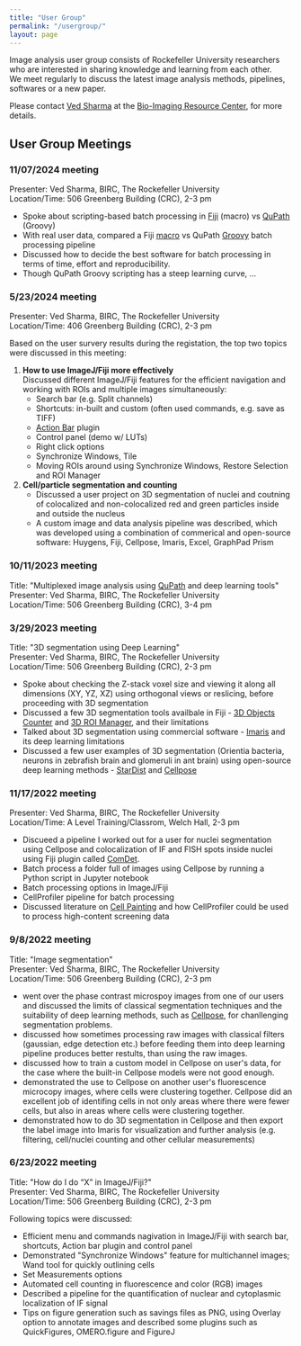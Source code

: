 ```yaml
---
title: "User Group"
permalink: "/usergroup/"
layout: page
---
```


Image analysis user group consists of Rockefeller University researchers who are interested in sharing knowledge and learning from each other.  
We meet regularly to discuss the latest image analysis methods, pipelines, softwares or a new paper.

Please contact [Ved Sharma](mailto:vsharma01@rockefeller.edu) at the [Bio-Imaging Resource Center](https://www.rockefeller.edu/bioimaging/), for more details.

## User Group Meetings

### 11/07/2024 meeting  
Presenter: Ved Sharma, BIRC, The Rockefeller University  
Location/Time: 506 Greenberg Building (CRC), 2-3 pm  

- Spoke about scripting-based batch processing in [Fiji](https://imagej.net/software/fiji/) (macro) vs [QuPath](https://qupath.readthedocs.io/en/stable/) (Groovy)
- With real user data, compared a Fiji [macro](https://imagej.net/scripting/macro) vs QuPath [Groovy](https://qupath.readthedocs.io/en/stable/docs/scripting/index.html) batch processing pipeline
- Discussed how to decide the best software for batch processing in terms of time, effort and reproducibility.
- Though QuPath Groovy scripting has a steep learning curve, ... 



### 5/23/2024 meeting  
Presenter: Ved Sharma, BIRC, The Rockefeller University  
Location/Time: 406 Greenberg Building (CRC), 2-3 pm  

Based on the user survery results during the registation, the top two topics were discussed in this meeting:
1. **How to use ImageJ/Fiji more effectively**  
   Discussed different ImageJ/Fiji features for the efficient navigation and working with ROIs and multiple images simultaneously:
   - Search bar (e.g. Split channels)
   - Shortcuts: in-built and custom (often used commands, e.g. save as TIFF)
   - [Action Bar](https://imagej.net/plugins/action-bar) plugin
   - Control panel (demo w/ LUTs)
   - Right click options
   - Synchronize Windows, Tile
   - Moving ROIs around using Synchronize Windows, Restore Selection and ROI Manager
2. **Cell/particle segmentation and counting**  
    - Discussed a user project on 3D segmentation of nuclei and coutning of colocalized and non-colocalized red and green particles inside and outside the nucleus
    - A custom image and data analysis pipeline was described, which was developed using a combination of commerical and open-source software: Huygens, Fiji, Cellpose, Imaris, Excel, GraphPad Prism  

### 10/11/2023 meeting  
Title: "Multiplexed image analysis using [QuPath](https://qupath.github.io/) and deep learning tools"  
Presenter: Ved Sharma, BIRC, The Rockefeller University  
Location/Time: 506 Greenberg Building (CRC), 3-4 pm  

### 3/29/2023 meeting
Title: "3D segmentation using Deep Learning"  
Presenter: Ved Sharma, BIRC, The Rockefeller University  
Location/Time: 506 Greenberg Building (CRC), 2-3 pm

- Spoke about checking the Z-stack voxel size and viewing it along all dimensions (XY, YZ, XZ) using orthogonal views or reslicing, before proceeding with 3D segmentation
- Discussed a few 3D segmentation tools availbale in Fiji - [3D Objects Counter](https://imagej.net/plugins/3d-objects-counter) and [3D ROI Manager](https://imagej.net/imagej-wiki-static/3D_ImageJ_Suite), and their limitations
- Talked about 3D segmentation using commercial software - [Imaris](https://imaris.oxinst.com/) and its deep learning limitations
- Discussed a few user examples of 3D segmentation (Orientia bacteria, neurons in zebrafish brain and glomeruli in ant brain) using open-source deep learning methods - [StarDist](https://github.com/stardist/stardist) and [Cellpose](https://github.com/MouseLand/cellpose)  

### 11/17/2022 meeting
Presenter: Ved Sharma, BIRC, The Rockefeller University  
Location/Time: A Level Training/Classrom, Welch Hall, 2-3 pm

- Discueed a pipeline I worked out for a user for nuclei segmentation using Cellpose and colocalization of IF and FISH spots inside nuclei using Fiji plugin called [ComDet](https://imagej.net/plugins/spots-colocalization-comdet).
- Batch process a folder full of images using Cellpose by running a Python script in Jupyter notebook
- Batch processing options in ImageJ/Fiji
- CellProfiler pipeline for batch processing
- Discussed literature on [Cell Painting](https://www.nature.com/articles/nprot.2016.105) and how CellProfiler could be used to process high-content screening data  

### 9/8/2022 meeting
Title: "Image segmentation"  
Presenter: Ved Sharma, BIRC, The Rockefeller University  
Location/Time: 506 Greenberg Building (CRC), 2-3 pm

- went over the phase contrast microspoy images from one of our users and discussed the limits of classical segmentation techniques and the suitability of deep learning methods, such as [Cellpose](https://www.cellpose.org/), for chanllenging segmentation problems.
- discussed how sometimes processing raw images with classical filters (gaussian, edge detection etc.) before feeding them into deep learning pipeline produces better restults, than using the raw images.
- discussed how to train a custom model in Cellpose on user's data, for the case where the built-in Cellpose models were not good enough.
- demonstrated the use to Cellpose on another user's fluorescence microcopy images, where cells were clustering together. Cellpose did an excellent job of identifing cells in not only areas where there were fewer cells, but also in areas where cells were clustering together.
- demonstrated how to do 3D segmentation in Cellpose and then export the label image into Imaris for visualization and further analysis (e.g. filtering, cell/nuclei counting and other cellular measurements) 

### 6/23/2022 meeting
Title: "How do I do “X” in ImageJ/Fiji?"  
Presenter: Ved Sharma, BIRC, The Rockefeller University  
Location/Time: 506 Greenberg Building (CRC), 2-3 pm

Following topics were discussed:
- Efficient menu and commands nagivation in ImageJ/Fiji with search bar, shortcuts, Action bar plugin and control panel
- Demonstrated "Synchronize Windows" feature for multichannel images; Wand tool for quickly outlining cells
- Set Measurements options
- Automated cell counting in fluorescence and color (RGB) images
- Described a pipeline for the quantification of nuclear and cytoplasmic localization of IF signal
- Tips on figure generation such as savings files as PNG, using Overlay option to annotate images and described some plugins such as QuickFigures,  OMERO.figure and FigureJ
